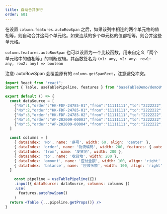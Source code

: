```yaml
---
title: 自动合并多行
order: 601
---
```


在设置 `column.features.autoRowSpan` 之后，如果该列中相连的两个单元格的值相等，则自动合并这两个单元格。如果连续的多个单元格的值都相等，则合并这些单元格。 

`column.features.autoRowSpan` 也可以设置为一个比较函数，用来自定义「两个单元格中的值相等」的判断逻辑。其函数签名为 `(v1: any, v2: any. row1: any, row2: any) => boolean`

注意: autoRowSpan 会覆盖原有的 `column.getSpanRect`，注意避免冲突。

```jsx
import React from "react";
import { Table, useTablePipeline, features } from 'baseTableDemo/demoUtil';

export default () => {
  const dataSource = [
    {"No":1,"order":"HK-FDF-24785-01","from":"11111111","to":"2222222","amount":"29400.00","balance":"1000.00"},
    {"No":2,"order":"HK-FDF-24785-01","from":"11111111","to":"2222222","amount":"239400.00","balance":"5000.00"},
    {"No":3,"order":"HK-FDF-24785-02","from":"11111111","to":"2222222","amount":"249400.00","balance":"3000.00"},
    {"No":4,"order":"AP-202009-00003","from":"11111111","to":"2222222","amount":"219400.00","balance":"4000.00"},
    {"No":5,"order":"AP-202009-00004","from":"11111111","to":"2222222","amount":"239400.00","balance":"5000.00"}
  ]

  const columns = [
    { dataIndex: 'No', name: '序号', width: 60, align: 'center' },
    { dataIndex: 'order', name: '物流编码', width: 200, features: { autoRowSpan: true}},
    { dataIndex: 'from', name: '发货地', width: 200 },
    { dataIndex: 'to', name: '收货地', width: 200 },
    { dataIndex: 'amount', name: '应付金额', width: 100, align: 'right' },
    { dataIndex: 'balance', name: '应收余额', width: 100, align: 'right' }
  ]

    const pipeline = useTablePipeline({})
    .input({ dataSource: dataSource, columns: columns })
    .use(
      features.autoRowSpan()
    )
  return <Table {...pipeline.getProps()} />
}
```
